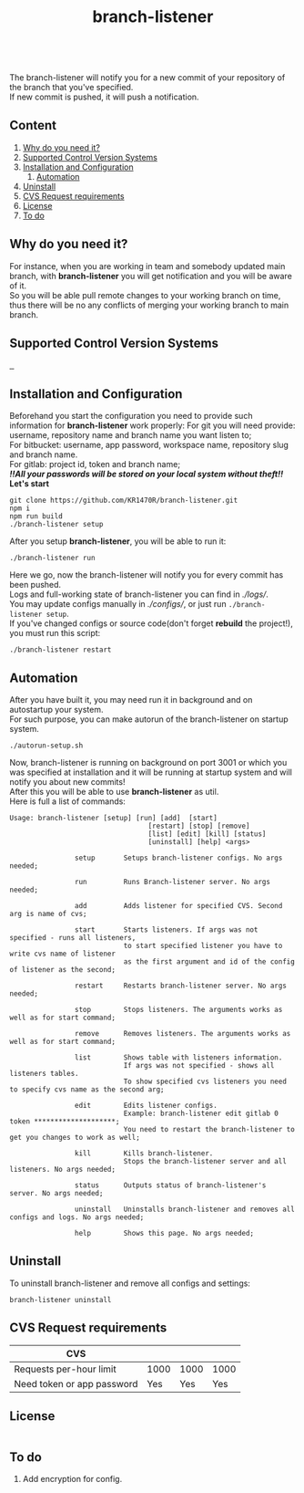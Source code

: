 
<p align="center">
	<strong>
		<h1 align="center">branch-listener</h1>
	</strong>
</p>
<p align="center">
  <a aria-label="branch-listener version"
    <img alt="" src="https://badgen.net/badge/branch-listener/7.0.8/grey">
  </a>
  <a aria-label="Node.js version">
    <img alt="" src="https://badgen.net/badge/node/>=18/green">
  </a>
  <a aria-label="NPM version">
    <img alt="" src="https://badgen.net/badge/npm/>=8.17/purple">
  </a>
  <a aria-label="Typescript version">
    <img alt="" src="https://badgen.net/badge/typescript/>=4/blue">
  </a>
</p>
<p align="center">
	<a aria-label="Axios version">
	    <img alt="" src="https://badgen.net/badge/axios/>=4/pink">
	  </a>
	  <a aria-label="Express version">
	    <img alt="" src="https://badgen.net/badge/express/>=4.18/red">
	  </a>
	    <a aria-label="Zsh/bash">
	    <img alt="" src="https://badgen.net/badge/bash/zsh/black">
	  </a>
	  </a>
	    <a aria-label="Linux">
	    <img alt="" src="https://badgen.net/badge/linux/any//yellow">
	  </a>
  </p>

The branch-listener will notify you for a new commit of your repository of the branch that you've specified.\
If new commit is pushed, it will push a notification.

## Content

1. [Why do you need it? ][1]
2. [Supported Control Version Systems][2]
3. [Installation and Configuration][3]
    1) [Automation][3.1]
4. [Uninstall][4]
5. [CVS Request requirements][5]
6. [License][6]
7. [To do][7]

## Why do you need it?
For instance, when you are working in team and somebody updated main branch, with **branch-listener** you will get notification and you will be aware of it.\
So you will be able pull remote changes to your working branch on time, thus there will be no any conflicts of merging your working branch to main branch.
## Supported Control Version Systems
<a href="https://github.com">
  <img alt="" src="https://img.shields.io/badge/github-%23121011.svg?style=for-the-badge&logo=github&logoColor=white">
</a><a href="https://bitbucket.org">
  <img alt="" src="https://img.shields.io/badge/bitbucket-%230047B3.svg?style=for-the-badge&logo=bitbucket&logoColor=white">
</a><a href="https://gitlab.com">
  <img alt="" src="https://img.shields.io/badge/gitlab-%23181717.svg?style=for-the-badge&logo=gitlab&logoColor=white">
</a>


## Installation and Configuration
Beforehand you start the configuration you need to provide such information for **branch-listener** work properly:
For git you will need provide: username, repository name and branch name you want listen to;\
For bitbucket: username, app password, workspace name, repository slug and branch name.\
For gitlab: project id, token and branch name;\
***‼️All your passwords will be stored on your local system without theft‼️***\
 **Let's start**
 
    git clone https://github.com/KR1470R/branch-listener.git
    npm i
    npm run build
    ./branch-listener setup
After you setup **branch-listener**, you will be able to run it:

    ./branch-listener run
Here we go, now the branch-listener will notify you for every commit has been pushed.\
Logs and full-working state of branch-listener you can find in *./logs/*.\
You may update configs manually in *./configs/*, or just run `./branch-listener setup`.\
If you've changed configs or source code(don't forget **rebuild** the project!), you must run this script:

    ./branch-listener restart

## Automation
After you have built it, you may need run it in background and on autostartup your system.\
For such purpose, you can make autorun of the branch-listener on startup system.

    ./autorun-setup.sh
Now, branch-listener is running on background on port 3001 or which you was specified at installation and it will be running at startup system and will notify you about new commits!\
After this you will be able to use **branch-listener** as util.\
Here is full a list of commands:
```
Usage: branch-listener [setup] [run] [add]  [start]
                                  [restart] [stop] [remove] 
                                  [list] [edit] [kill] [status]
                                  [uninstall] [help] <args>

                setup       Setups branch-listener configs. No args needed;

                run         Runs Branch-listener server. No args needed;

                add         Adds listener for specified CVS. Second arg is name of cvs;

                start       Starts listeners. If args was not specified - runs all listeners,
                            to start specified listener you have to write cvs name of listener
                            as the first argument and id of the config of listener as the second;

                restart     Restarts branch-listener server. No args needed;

                stop        Stops listeners. The arguments works as well as for start command;

                remove      Removes listeners. The arguments works as well as for start command;

                list        Shows table with listeners information. 
                            If args was not specified - shows all listeners tables.
                            To show specified cvs listeners you need to specify cvs name as the second arg;

                edit        Edits listener configs.
                            Example: branch-listener edit gitlab 0 token ********************;
                            You need to restart the branch-listener to get you changes to work as well;

                kill        Kills branch-listener. 
                            Stops the branch-listener server and all listeners. No args needed;

                status      Outputs status of branch-listener's server. No args needed;

                uninstall   Uninstalls branch-listener and removes all configs and logs. No args needed;

                help        Shows this page. No args needed;
```

## Uninstall
To uninstall branch-listener and remove all configs and settings: 

    branch-listener uninstall

## CVS Request requirements
| CVS | <img alt="" src="https://img.shields.io/badge/github-%23121011.svg?style=for-the-badge&logo=github&logoColor=white">	| <img alt="" src="https://img.shields.io/badge/bitbucket-%230047B3.svg?style=for-the-badge&logo=bitbucket&logoColor=white"> | <img alt="" src="https://img.shields.io/badge/gitlab-%23181717.svg?style=for-the-badge&logo=gitlab&logoColor=white"> |
|----------------------------|-------|-------|-------|
| Requests per-hour limit    | 1000  | 1000  | 1000  |
| Need token or app password | Yes   | Yes   | Yes   |
## License
<img alt="" src="https://camo.githubusercontent.com/982edb824038d4ed388cf47101d10d06c1e9e5cc2b23b32a15ead6185e35430e/68747470733a2f2f7777772e676e752e6f72672f67726170686963732f67706c76332d6f722d6c617465722e706e67">

## To do
1. Add encryption for config.

[1]:https://github.com/KR1470R/branch-listener#why-do-you-need-it
[2]:https://github.com/KR1470R/branch-listener#supported-control-version-systems
[3]:https://github.com/KR1470R/branch-listener#installation-and-configuration
[3.1]:https://github.com/KR1470R/branch-listener#automation
[4]:https://github.com/KR1470R/branch-listener#uninstall
[5]:https://github.com/KR1470R/branch-listener#cvs-request-requirements
[6]:https://github.com/KR1470R/branch-listener#license
[7]:https://github.com/KR1470R/branch-listener#to-do
